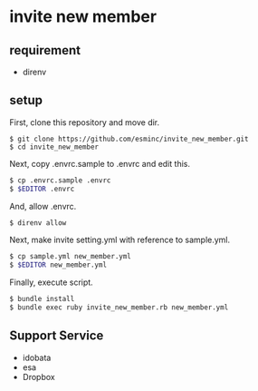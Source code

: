# invite new member

## requirement

- direnv

## setup

First, clone this repository and move dir.

```
$ git clone https://github.com/esminc/invite_new_member.git
$ cd invite_new_member
```

Next, copy .envrc.sample to .envrc and edit this.

```sh
$ cp .envrc.sample .envrc
$ $EDITOR .envrc
```

And, allow .envrc.

```sh
$ direnv allow
```

Next, make invite setting.yml with reference to sample.yml.

```sh
$ cp sample.yml new_member.yml
$ $EDITOR new_member.yml
```

Finally, execute script.

```sh
$ bundle install
$ bundle exec ruby invite_new_member.rb new_member.yml
```

## Support Service

- idobata
- esa
- Dropbox
